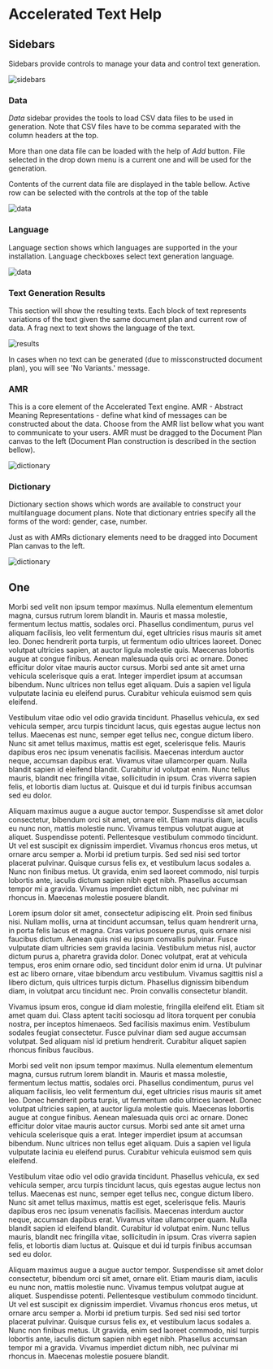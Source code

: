 # Accelerated Text Help

## Sidebars

Sidebars provide controls to manage your data and control text generation.

![sidebars](help/sidebars.png)

### Data

*Data* sidebar provides the tools to load CSV data files to be used in generation. Note that CSV files have to be comma separated with the column headers at the top.

More than one data file can be loaded with the help of *Add* button. File selected in the drop down menu is a current one and will be used for the generation.

Contents of the current data file are displayed in the table bellow. Active row can be selected with the controls at the top of the table 

![data](help/data.png)

### Language

Language section shows which languages are supported in the your installation. Language checkboxes select text generation language.

![data](help/language.png)

### Text Generation Results

This section will show the resulting texts. Each block of text represents variations of the text given the same document plan and current row of data. A frag next to text shows the language of the text.

![results](help/results.png)

In cases when no text can be generated (due to missconstructed document plan), you will see 'No Variants.' message.

### AMR

This is a core element of the Accelerated Text engine. AMR - Abstract Meaning Representations - define what kind of messages can be constructed about the data. Choose from the AMR list bellow what you want to communicate to your users. AMR must be dragged to the Document Plan canvas to the left (Document Plan construction is described in the section bellow).

![dictionary](help/amr.png)

### Dictionary

Dictionary section shows which words are available to construct your multilanguage document plans. Note that dictionary entries specify all the forms of the word: gender, case, number.

Just as with AMRs dictionary elements need to be dragged into Document Plan canvas to the left.

![dictionary](help/dictionary.png)

## One

Morbi sed velit non ipsum tempor maximus. Nulla elementum elementum magna, cursus rutrum lorem blandit in. Mauris et massa molestie, fermentum lectus mattis, sodales orci. Phasellus condimentum, purus vel aliquam facilisis, leo velit fermentum dui, eget ultricies risus mauris sit amet leo. Donec hendrerit porta turpis, ut fermentum odio ultrices laoreet. Donec volutpat ultricies sapien, at auctor ligula molestie quis. Maecenas lobortis augue at congue finibus. Aenean malesuada quis orci ac ornare. Donec efficitur dolor vitae mauris auctor cursus. Morbi sed ante sit amet urna vehicula scelerisque quis a erat. Integer imperdiet ipsum at accumsan bibendum. Nunc ultrices non tellus eget aliquam. Duis a sapien vel ligula vulputate lacinia eu eleifend purus. Curabitur vehicula euismod sem quis eleifend.

Vestibulum vitae odio vel odio gravida tincidunt. Phasellus vehicula, ex sed vehicula semper, arcu turpis tincidunt lacus, quis egestas augue lectus non tellus. Maecenas est nunc, semper eget tellus nec, congue dictum libero. Nunc sit amet tellus maximus, mattis est eget, scelerisque felis. Mauris dapibus eros nec ipsum venenatis facilisis. Maecenas interdum auctor neque, accumsan dapibus erat. Vivamus vitae ullamcorper quam. Nulla blandit sapien id eleifend blandit. Curabitur id volutpat enim. Nunc tellus mauris, blandit nec fringilla vitae, sollicitudin in ipsum. Cras viverra sapien felis, et lobortis diam luctus at. Quisque et dui id turpis finibus accumsan sed eu dolor.

Aliquam maximus augue a augue auctor tempor. Suspendisse sit amet dolor consectetur, bibendum orci sit amet, ornare elit. Etiam mauris diam, iaculis eu nunc non, mattis molestie nunc. Vivamus tempus volutpat augue at aliquet. Suspendisse potenti. Pellentesque vestibulum commodo tincidunt. Ut vel est suscipit ex dignissim imperdiet. Vivamus rhoncus eros metus, ut ornare arcu semper a. Morbi id pretium turpis. Sed sed nisi sed tortor placerat pulvinar. Quisque cursus felis ex, et vestibulum lacus sodales a. Nunc non finibus metus. Ut gravida, enim sed laoreet commodo, nisl turpis lobortis ante, iaculis dictum sapien nibh eget nibh. Phasellus accumsan tempor mi a gravida. Vivamus imperdiet dictum nibh, nec pulvinar mi rhoncus in. Maecenas molestie posuere blandit.

Lorem ipsum dolor sit amet, consectetur adipiscing elit. Proin sed finibus nisi. Nullam mollis, urna at tincidunt accumsan, tellus quam hendrerit urna, in porta felis lacus et magna. Cras varius posuere purus, quis ornare nisi faucibus dictum. Aenean quis nisl eu ipsum convallis pulvinar. Fusce vulputate diam ultricies sem gravida lacinia. Vestibulum metus nisl, auctor dictum purus a, pharetra gravida dolor. Donec volutpat, erat at vehicula tempus, eros enim ornare odio, sed tincidunt dolor enim id urna. Ut pulvinar est ac libero ornare, vitae bibendum arcu vestibulum. Vivamus sagittis nisl a libero dictum, quis ultrices turpis dictum. Phasellus dignissim bibendum diam, in volutpat arcu tincidunt nec. Proin convallis consectetur blandit.

Vivamus ipsum eros, congue id diam molestie, fringilla eleifend elit. Etiam sit amet quam dui. Class aptent taciti sociosqu ad litora torquent per conubia nostra, per inceptos himenaeos. Sed facilisis maximus enim. Vestibulum sodales feugiat consectetur. Fusce pulvinar diam sed augue accumsan volutpat. Sed aliquam nisl id pretium hendrerit. Curabitur aliquet sapien rhoncus finibus faucibus.

Morbi sed velit non ipsum tempor maximus. Nulla elementum elementum magna, cursus rutrum lorem blandit in. Mauris et massa molestie, fermentum lectus mattis, sodales orci. Phasellus condimentum, purus vel aliquam facilisis, leo velit fermentum dui, eget ultricies risus mauris sit amet leo. Donec hendrerit porta turpis, ut fermentum odio ultrices laoreet. Donec volutpat ultricies sapien, at auctor ligula molestie quis. Maecenas lobortis augue at congue finibus. Aenean malesuada quis orci ac ornare. Donec efficitur dolor vitae mauris auctor cursus. Morbi sed ante sit amet urna vehicula scelerisque quis a erat. Integer imperdiet ipsum at accumsan bibendum. Nunc ultrices non tellus eget aliquam. Duis a sapien vel ligula vulputate lacinia eu eleifend purus. Curabitur vehicula euismod sem quis eleifend.

Vestibulum vitae odio vel odio gravida tincidunt. Phasellus vehicula, ex sed vehicula semper, arcu turpis tincidunt lacus, quis egestas augue lectus non tellus. Maecenas est nunc, semper eget tellus nec, congue dictum libero. Nunc sit amet tellus maximus, mattis est eget, scelerisque felis. Mauris dapibus eros nec ipsum venenatis facilisis. Maecenas interdum auctor neque, accumsan dapibus erat. Vivamus vitae ullamcorper quam. Nulla blandit sapien id eleifend blandit. Curabitur id volutpat enim. Nunc tellus mauris, blandit nec fringilla vitae, sollicitudin in ipsum. Cras viverra sapien felis, et lobortis diam luctus at. Quisque et dui id turpis finibus accumsan sed eu dolor.

Aliquam maximus augue a augue auctor tempor. Suspendisse sit amet dolor consectetur, bibendum orci sit amet, ornare elit. Etiam mauris diam, iaculis eu nunc non, mattis molestie nunc. Vivamus tempus volutpat augue at aliquet. Suspendisse potenti. Pellentesque vestibulum commodo tincidunt. Ut vel est suscipit ex dignissim imperdiet. Vivamus rhoncus eros metus, ut ornare arcu semper a. Morbi id pretium turpis. Sed sed nisi sed tortor placerat pulvinar. Quisque cursus felis ex, et vestibulum lacus sodales a. Nunc non finibus metus. Ut gravida, enim sed laoreet commodo, nisl turpis lobortis ante, iaculis dictum sapien nibh eget nibh. Phasellus accumsan tempor mi a gravida. Vivamus imperdiet dictum nibh, nec pulvinar mi rhoncus in. Maecenas molestie posuere blandit.

